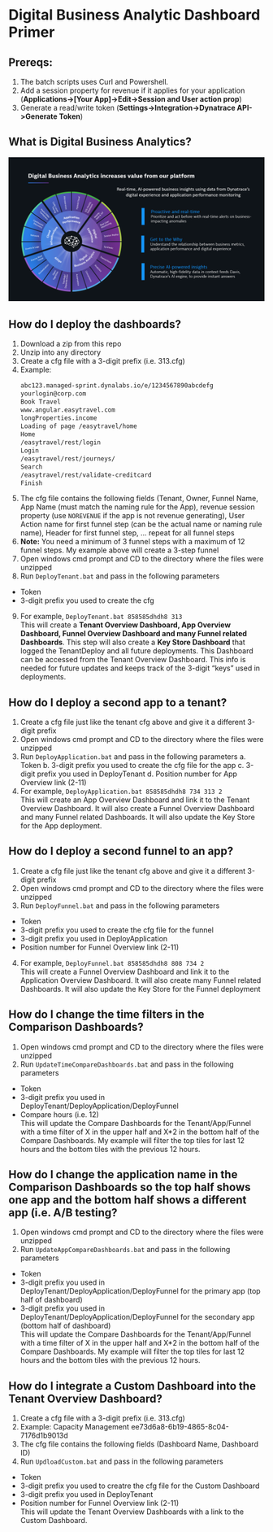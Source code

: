 # Digital Business Analytic Dashboard Primer

## Prereqs:

1. The batch scripts uses Curl and Powershell. 
2. Add a session property for revenue if it applies for your application (**Applications->[Your App]->Edit->Session and User action prop**)
3. Generate a read/write token (**Settings->Integration->Dynatrace API->Generate Token**)
  
## What is Digital Business Analytics?

![Digital Business Analytics](Images/DBA.png)

## How do I deploy the dashboards?

1.	Download a zip from this repo
2.	Unzip into any directory
3.	Create a cfg file with a 3-digit prefix (i.e. 313.cfg)
4.	Example:
  	```
    abc123.managed-sprint.dynalabs.io/e/1234567890abcdefg
  	yourlogin@corp.com
  	Book Travel
  	www.angular.easytravel.com
  	longProperties.income
  	Loading of page /easytravel/home
  	Home
  	/easytravel/rest/login
  	Login
  	/easytravel/rest/journeys/
  	Search
  	/easytravel/rest/validate-creditcard
  	Finish
    ```
5.	The cfg file contains the following fields (Tenant, Owner, Funnel Name, App Name (must match the naming rule for the App), revenue session property (use ```NOREVENUE``` if the app is not revenue generating), User Action name for first funnel step (can be the actual name or naming rule name), Header for first funnel step, … repeat for all funnel steps
6.	**Note:** You need a minimum of 3 funnel steps with a maximum of 12 funnel steps. My example above will create a 3-step funnel
7.	Open windows cmd prompt and CD to the directory where the files were unzipped
8.	Run ```DeployTenant.bat``` and pass in the following parameters
  * Token
  * 3-digit prefix you used to create the cfg
9.	For example, ```DeployTenant.bat 858585dhdh8 313```<br>
This will create a **Tenant Overview Dashboard, App Overview Dashboard, Funnel Overview Dashboard and many Funnel related Dashboards**. This step will also create a **Key Store Dashboard** that logged the TenantDeploy and all future deployments. This Dashboard can be accessed from the Tenant Overview Dashboard. This info is needed for future updates and keeps track of the 3-digit “keys” used in deployments.
 
## How do I deploy a second app to a tenant?

1.	Create a cfg file just like the tenant cfg above and give it a different 3-digit prefix
2.	Open windows cmd prompt and CD to the directory where the files were unzipped
3.	Run ```DeployApplication.bat``` and pass in the following parameters
  a.	Token
  b.	3-digit prefix you used to create the cfg file for the app
  c.	3-digit prefix you used in DeployTenant
  d.	Position number for App Overview link (2-11)
4.	For example, ```DeployApplication.bat 858585dhdh8 734 313 2```<br>
This will create an App Overview Dashboard and link it to the Tenant Overview Dashboard. It will also create a Funnel Overview Dashboard and many Funnel related Dashboards. It will also update the Key Store for the App deployment.

## How do I deploy a second funnel to an app?

1.	Create a cfg file just like the tenant cfg above and give it a different 3-digit prefix
2.	Open windows cmd prompt and CD to the directory where the files were unzipped
3.	Run ```DeployFunnel.bat``` and pass in the following parameters
  *	Token
  *	3-digit prefix you used to create the cfg file for the funnel
  *	3-digit prefix you used in DeployApplication
  *	Position number for Funnel Overview link (2-11)
4.	For example, ```DeployFunnel.bat 858585dhdh8 808 734 2```<br>
This will create a Funnel Overview Dashboard and link it to the Application Overview Dashboard. It will also create many Funnel related Dashboards. It will also update the Key Store for the Funnel deployment

## How do I change the time filters in the Comparison Dashboards?

1.	Open windows cmd prompt and CD to the directory where the files were unzipped
2.	Run ```UpdateTimeCompareDashboards.bat``` and pass in the following parameters
  *	Token
  *	3-digit prefix you used in DeployTenant/DeployApplication/DeployFunnel
  *	Compare hours (i.e. 12)<br>
This will update the Compare Dashboards for the Tenant/App/Funnel with a time filter of X in the upper half and X*2 in the bottom half of the Compare Dashboards. My example will filter the top tiles for last 12 hours and the bottom tiles with the previous 12 hours.

## How do I change the application name in the Comparison Dashboards so the top half shows one app and the bottom half shows a different app (i.e. A/B testing?
1.	Open windows cmd prompt and CD to the directory where the files were unzipped
2.	Run ```UpdateAppCompareDashboards.bat``` and pass in the following parameters
  *	Token
  *	3-digit prefix you used in DeployTenant/DeployApplication/DeployFunnel for the primary app (top half of dashboard)
  *	3-digit prefix you used in DeployTenant/DeployApplication/DeployFunnel for the secondary app (bottom half of dashboard)<br>
This will update the Compare Dashboards for the Tenant/App/Funnel with a time filter of X in the upper half and X*2 in the bottom half of the Compare Dashboards. My example will filter the top tiles for last 12 hours and the bottom tiles with the previous 12 hours.

## How do I integrate a Custom Dashboard into the Tenant Overview Dashboard?

1.  Create a cfg file with a 3-digit prefix (i.e. 313.cfg)
2.	Example:
  	Capacity Management
    ee73d6a8-6b19-4865-8c04-7176d1b9013d
3.	The cfg file contains the following fields (Dashboard Name, Dashboard ID)
4.  Run ```UpdloadCustom.bat``` and pass in the following parameters
  *	Token
  *	3-digit prefix you used to creatre the cfg file for the Custom Dashboard
  *	3-digit prefix you used in DeployTenant
  *	Position number for Funnel Overview link (2-11)<br>
This will update the Tenant Overview Dashboards with a link to the Custom Dashboard.
